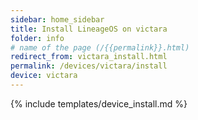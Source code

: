 ```yaml
---
sidebar: home_sidebar
title: Install LineageOS on victara
folder: info
# name of the page (/{{permalink}}.html)
redirect_from: victara_install.html
permalink: /devices/victara/install
device: victara
---
```

{% include templates/device_install.md %}
